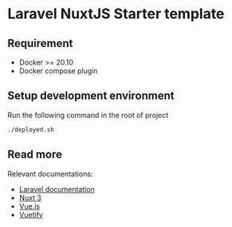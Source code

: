 # Laravel NuxtJS Starter template

## Requirement

- Docker >= 20.10
- Docker compose plugin

## Setup development environment

Run the following command in the root of project

```sh
./deployed.sh
```

## Read more

Relevant documentations:

- [Laravel documentation](https://laravel.com/docs)
- [Nuxt 3](https://v3.nuxtjs.org/)
- [Vue.js](https://vuejs.org/)
- [Vuetify](https://vuetifyjs.com/en/)